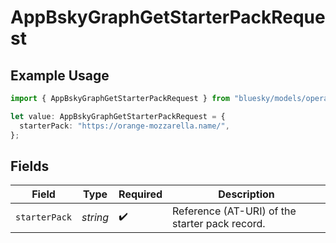 # AppBskyGraphGetStarterPackRequest

## Example Usage

```typescript
import { AppBskyGraphGetStarterPackRequest } from "bluesky/models/operations";

let value: AppBskyGraphGetStarterPackRequest = {
  starterPack: "https://orange-mozzarella.name/",
};
```

## Fields

| Field                                          | Type                                           | Required                                       | Description                                    |
| ---------------------------------------------- | ---------------------------------------------- | ---------------------------------------------- | ---------------------------------------------- |
| `starterPack`                                  | *string*                                       | :heavy_check_mark:                             | Reference (AT-URI) of the starter pack record. |